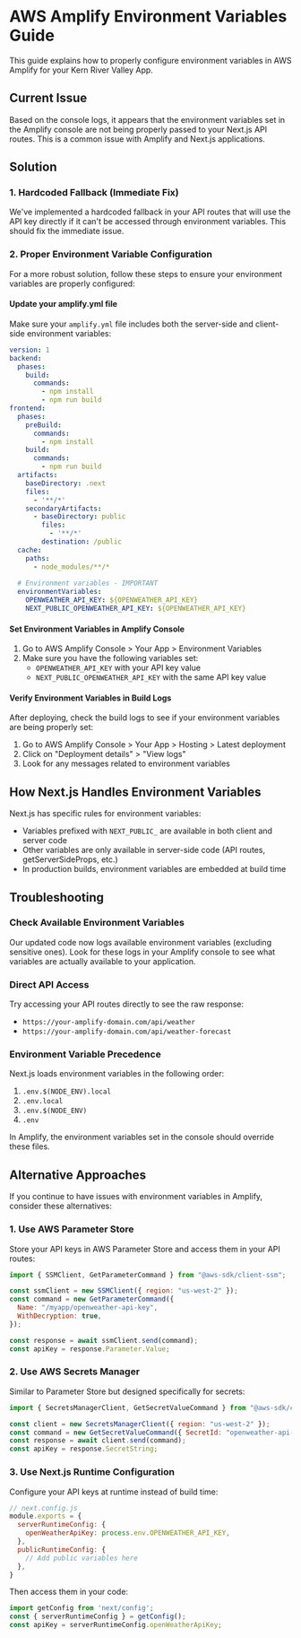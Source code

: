 # AWS Amplify Environment Variables Guide

This guide explains how to properly configure environment variables in AWS Amplify for your Kern River Valley App.

## Current Issue

Based on the console logs, it appears that the environment variables set in the Amplify console are not being properly passed to your Next.js API routes. This is a common issue with Amplify and Next.js applications.

## Solution

### 1. Hardcoded Fallback (Immediate Fix)

We've implemented a hardcoded fallback in your API routes that will use the API key directly if it can't be accessed through environment variables. This should fix the immediate issue.

### 2. Proper Environment Variable Configuration

For a more robust solution, follow these steps to ensure your environment variables are properly configured:

#### Update your amplify.yml file

Make sure your `amplify.yml` file includes both the server-side and client-side environment variables:

```yaml
version: 1
backend:
  phases:
    build:
      commands:
        - npm install
        - npm run build
frontend:
  phases:
    preBuild:
      commands:
        - npm install
    build:
      commands:
        - npm run build
  artifacts:
    baseDirectory: .next
    files:
      - '**/*'
    secondaryArtifacts:
      - baseDirectory: public
        files:
          - '**/*'
        destination: /public
  cache:
    paths:
      - node_modules/**/*
  
  # Environment variables - IMPORTANT
  environmentVariables:
    OPENWEATHER_API_KEY: ${OPENWEATHER_API_KEY}
    NEXT_PUBLIC_OPENWEATHER_API_KEY: ${OPENWEATHER_API_KEY}
```

#### Set Environment Variables in Amplify Console

1. Go to AWS Amplify Console > Your App > Environment Variables
2. Make sure you have the following variables set:
   - `OPENWEATHER_API_KEY` with your API key value
   - `NEXT_PUBLIC_OPENWEATHER_API_KEY` with the same API key value

#### Verify Environment Variables in Build Logs

After deploying, check the build logs to see if your environment variables are being properly set:

1. Go to AWS Amplify Console > Your App > Hosting > Latest deployment
2. Click on "Deployment details" > "View logs"
3. Look for any messages related to environment variables

## How Next.js Handles Environment Variables

Next.js has specific rules for environment variables:

- Variables prefixed with `NEXT_PUBLIC_` are available in both client and server code
- Other variables are only available in server-side code (API routes, getServerSideProps, etc.)
- In production builds, environment variables are embedded at build time

## Troubleshooting

### Check Available Environment Variables

Our updated code now logs available environment variables (excluding sensitive ones). Look for these logs in your Amplify console to see what variables are actually available to your application.

### Direct API Access

Try accessing your API routes directly to see the raw response:

- `https://your-amplify-domain.com/api/weather`
- `https://your-amplify-domain.com/api/weather-forecast`

### Environment Variable Precedence

Next.js loads environment variables in the following order:

1. `.env.$(NODE_ENV).local`
2. `.env.local`
3. `.env.$(NODE_ENV)`
4. `.env`

In Amplify, the environment variables set in the console should override these files.

## Alternative Approaches

If you continue to have issues with environment variables in Amplify, consider these alternatives:

### 1. Use AWS Parameter Store

Store your API keys in AWS Parameter Store and access them in your API routes:

```javascript
import { SSMClient, GetParameterCommand } from "@aws-sdk/client-ssm";

const ssmClient = new SSMClient({ region: "us-west-2" });
const command = new GetParameterCommand({
  Name: "/myapp/openweather-api-key",
  WithDecryption: true,
});

const response = await ssmClient.send(command);
const apiKey = response.Parameter.Value;
```

### 2. Use AWS Secrets Manager

Similar to Parameter Store but designed specifically for secrets:

```javascript
import { SecretsManagerClient, GetSecretValueCommand } from "@aws-sdk/client-secrets-manager";

const client = new SecretsManagerClient({ region: "us-west-2" });
const command = new GetSecretValueCommand({ SecretId: "openweather-api-key" });
const response = await client.send(command);
const apiKey = response.SecretString;
```

### 3. Use Next.js Runtime Configuration

Configure your API keys at runtime instead of build time:

```javascript
// next.config.js
module.exports = {
  serverRuntimeConfig: {
    openWeatherApiKey: process.env.OPENWEATHER_API_KEY,
  },
  publicRuntimeConfig: {
    // Add public variables here
  },
}
```

Then access them in your code:

```javascript
import getConfig from 'next/config';
const { serverRuntimeConfig } = getConfig();
const apiKey = serverRuntimeConfig.openWeatherApiKey;
``` 